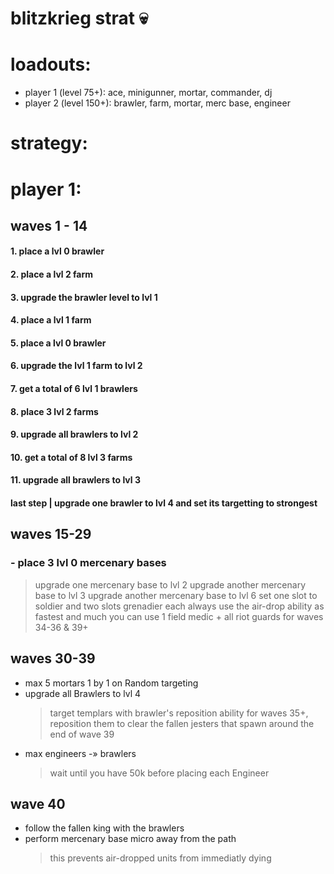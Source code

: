 # blitzkrieg strat :skull:

# loadouts:
- player 1 (level 75+): ace, minigunner, mortar, commander, dj
- player 2 (level 150+): brawler, farm, mortar, merc base, engineer

# strategy:

# player 1:
## waves 1 - 14
#### 1. place a lvl 0 brawler
#### 2. place a lvl 2 farm
#### 3. upgrade the brawler level to lvl 1
#### 4. place a lvl 1 farm
#### 5. place a lvl 0 brawler
#### 6. upgrade the lvl 1 farm to lvl 2
#### 7. get a total of 6 lvl 1 brawlers
#### 8. place 3 lvl 2 farms
#### 9. upgrade all brawlers to lvl 2
#### 10. get a total of 8 lvl 3 farms
#### 11. upgrade all brawlers to lvl 3
#### last step | upgrade one brawler to lvl 4 and set its targetting to strongest

## waves 15-29
### - place 3 lvl 0 mercenary bases
  > upgrade one mercenary base to lvl 2
  > upgrade another mercenary base to lvl 3
  > upgrade another mercenary base to lvl 6
  > set one slot to soldier and two slots grenadier each
  > always use the air-drop ability as fastest and much you can
  > use 1 field medic + all riot guards for waves 34-36 & 39+

## waves 30-39
- max 5 mortars 1 by 1 on Random targeting
- upgrade all Brawlers to lvl 4
  > target templars with brawler's reposition ability for waves 35+, reposition them to clear the fallen jesters that spawn around the end of wave 39
- max engineers -» brawlers
  > wait until you have 50k before placing each Engineer
  
## wave 40
- follow the fallen king with the brawlers
- perform mercenary base micro away from the path
  > this prevents air-dropped units from immediatly dying
